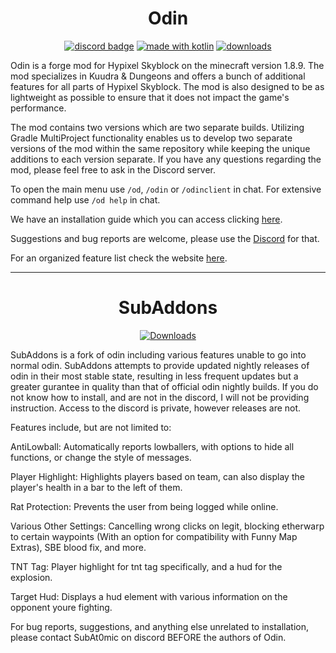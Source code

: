 <h1 align = "center">
	Odin
</h1>

<div align="center">

[![discord badge](https://img.shields.io/discord/1041616706327552000?label=discord&color=9089DA&logo=discord&style=for-the-badge)](https://discord.gg/2nCbC9hkxT)
[![made with kotlin](https://img.shields.io/badge/Made%20With-Kotlin-orange?style=for-the-badge&logo=kotlin&logocolor=white)](https://kotlinlang.org/)
[![downloads](https://img.shields.io/github/downloads/odtheking/Odin/total?style=for-the-badge)](https://github.com/odtheking/Odin)
</div>

Odin is a forge mod for Hypixel Skyblock on the minecraft version 1.8.9. The mod specializes in Kuudra & Dungeons and offers a bunch of additional features for all parts of Hypixel Skyblock. The mod is also designed to be as lightweight as possible to ensure that it does not impact the game's performance.

The mod contains two versions which are two separate builds. Utilizing Gradle MultiProject functionality enables us to develop two separate versions of the mod within the same repository while keeping the unique additions to each version separate. If you have any questions regarding the mod, please feel free to ask in the Discord server.

To open the main menu use `/od`, `/odin` or `/odinclient` in chat.
For extensive command help use `/od help` in chat.

We have an installation guide which you can access clicking [here](https://odtheking.github.io/Odin/installation_guide).

Suggestions and bug reports are welcome, please use the [Discord](https://discord.gg/2nCbC9hkxT) for that.

For an organized feature list check the website [here](https://odtheking.github.io/Odin/feature_list_legit).

---
<h1 align = "center">
	SubAddons
</h1>

</h1>

<div align="center">

[![Downloads](https://img.shields.io/github/downloads/SubAt0m1c/OdinClient/total?style=for-the-badge)](https://github.com/SubAt0m1c/OdinClient/tree/SubAddons)
</div>

SubAddons is a fork of odin including various features unable to go into normal odin. SubAddons attempts to provide updated nightly releases of odin in their most stable state, resulting in less frequent updates but a greater gurantee in quality than that of official odin nightly builds.
If you do not know how to install, and are not in the discord, I will not be providing instruction. Access to the discord is private, however releases are not. 

Features include, but are not limited to:

AntiLowball: Automatically reports lowballers, with options to hide all functions, or change the style of messages.

Player Highlight: Highlights players based on team, can also display the player's health in a bar to the left of them.

Rat Protection: Prevents the user from being logged while online.

Various Other Settings: Cancelling wrong clicks on legit, blocking etherwarp to certain waypoints (With an option for compatibility with Funny Map Extras), SBE blood fix, and more.

TNT Tag: Player highlight for tnt tag specifically, and a hud for the explosion.

Target Hud: Displays a hud element with various information on the opponent youre fighting.

For bug reports, suggestions, and anything else unrelated to installation, please contact SubAt0mic on discord BEFORE the authors of Odin. 
